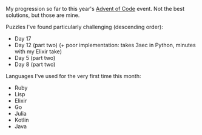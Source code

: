 My progression so far to this year's [Advent of Code](https://adventofcode.com/2023) event.
Not the best solutions, but those are mine.

Puzzles I've found particularly challenging (descending order):

- Day 17
- Day 12 (part two) (+ poor implementation: takes 3sec in Python, minutes with my Elixir take)
- Day 5 (part two)
- Day 8 (part two)

Languages I've used for the very first time this month:

- Ruby
- Lisp
- Elixir 
- Go
- Julia
- Kotlin
- Java
